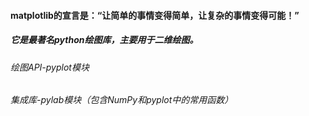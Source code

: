 #### matplotlib的宣言是：“让简单的事情变得简单，让复杂的事情变得可能！”
##### 它是最著名python绘图库，主要用于二维绘图。
###### 绘图API-pyplot模块
###### 集成库-pylab模块（包含NumPy和pyplot中的常用函数）
